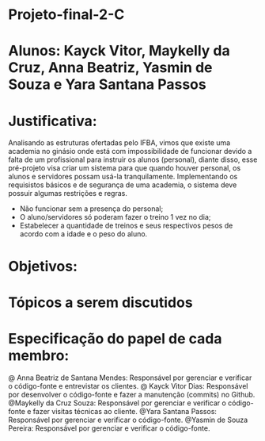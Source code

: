# Projeto-final-2-C

# Alunos: Kayck Vitor, Maykelly da Cruz, Anna Beatriz, Yasmin de Souza e Yara Santana Passos

# Justificativa: 
Analisando as estruturas ofertadas pelo IFBA, vimos que existe uma academia no ginásio onde está com impossibilidade de funcionar devido a falta de um profissional para instruir os alunos (personal), diante disso, esse pré-projeto visa criar um sistema para que quando houver personal, os alunos e servidores possam usá-la tranquilamente. Implementando os requisistos básicos e de segurança de uma academia, o sistema deve possuir algumas restrições e regras.

  - Não funcionar sem a presença do personal;
  - O aluno/servidores só poderam fazer o treino 1 vez no dia;
  - Estabelecer a quantidade de treinos e seus respectivos pesos de acordo com a idade e o peso do aluno.

# Objetivos:

# Tópicos a serem discutidos 

# Especificação do papel de cada membro: 
@ Anna Beatriz de Santana Mendes: 
Responsável por gerenciar e verificar o código-fonte e entrevistar os clientes.
@ Kayck Vitor Dias: 
Responsável por desenvolver o código-fonte e fazer a manutenção (commits) no Github.
@Maykelly da Cruz Souza:
Responsável por gerenciar e verificar o código-fonte e fazer visitas técnicas ao cliente. 
@Yara Santana Passos: 
Responsável por gerenciar e verificar o código-fonte.
@Yasmin de Souza Pereira:
Responsável por gerenciar e verificar o código-fonte.
